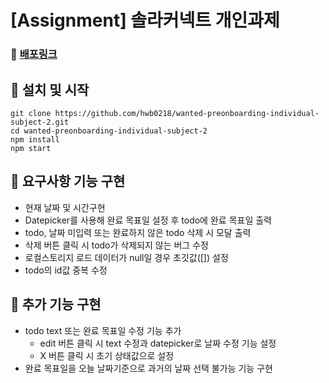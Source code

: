 # [Assignment] 솔라커넥트 개인과제

### 🔗 [배포링크](https://solar-connect-70015c.netlify.app/)

## 📌 설치 및 시작

```shell
git clone https://github.com/hwb0218/wanted-preonboarding-individual-subject-2.git
cd wanted-preonboarding-individual-subject-2
npm install
npm start
```

## 📌 요구사항 기능 구현

- 현재 날짜 및 시간구현  
- Datepicker를 사용해 완료 목표일 설정 후 todo에 완료 목표일 출력  
- todo, 날짜 미입력 또는 완료하지 않은 todo 삭제 시 모달 출력  
- 삭제 버튼 클릭 시 todo가 삭제되지 않는 버그 수정  
- 로컬스토리지 로드 데이터가 null일 경우 초깃값([]) 설정  
- todo의 id값 중복 수정

## 📌 추가 기능 구현

- todo text 또는 완료 목표일 수정 기능 추가  
  - edit 버튼 클릭 시 text 수정과 datepicker로 날짜 수정 기능 설정
  - X 버튼 클릭 시 초기 상태값으로 설정 
- 완료 목표일을 오늘 날짜기준으로 과거의 날짜 선택 불가능 기능 구현
